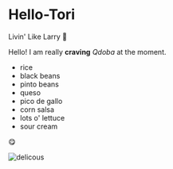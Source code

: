 # Hello-Tori
Livin' Like Larry :snail:

Hello!
I am really **craving** *Qdoba* at the moment.
- rice
- black beans
- pinto beans
- queso
- pico de gallo
- corn salsa
- lots o' lettuce
- sour cream 

:yum:

![delicous](https://i.pinimg.com/originals/06/09/51/0609512f42c9677c7e2de408bd215cd6.jpg)
